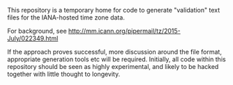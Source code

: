 This repository is a temporary home for code to generate "validation" text files
for the IANA-hosted time zone data.

For background, see http://mm.icann.org/pipermail/tz/2015-July/022349.html

If the approach proves successful, more discussion around the file format,
appropriate generation tools etc will be required. Initially, all code within
this repository should be seen as highly experimental, and likely to be hacked
together with little thought to longevity.
